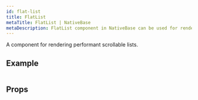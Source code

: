 ```yaml
---
id: flat-list
title: FlatList
metaTitle: FlatList | NativeBase
metaDescription: FlatList component in NativeBase can be used for rendering performant scrollable lists. Read this document to know more about FlatList uses along with examples.
---
```


A component for rendering performant scrollable lists.

## Example

```ComponentSnackPlayer path=components,basic,FlatList,Basic.tsx

```

## Props

```ComponentPropTable path=basic,FlatList,FlatList.tsx showStylingProps=true

```
